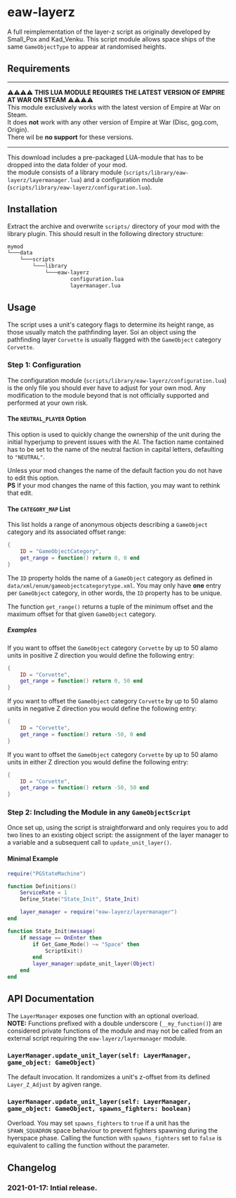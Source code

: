 # eaw-layerz

A full reimplementation of the layer-z script as originally developed by Small_Pox and Kad_Venku.
This script module allows space ships of the same `GameObjectType` to appear at randomised heights.

## Requirements

----

⚠️⚠️⚠️⚠️ **THIS LUA MODULE REQUIRES THE LATEST VERSION OF EMPIRE AT WAR ON STEAM** ⚠️⚠️⚠️⚠️    
This module exclusively works with the latest version of Empire at War on Steam.    
It does **not** work with any other version of Empire at War (Disc, gog.com, Origin).    
There wil be **no support** for these versions.

----

This download includes a pre-packaged LUA-module that has to be dropped into the data folder of your mod.  
the module consists of a library module (`scripts/library/eaw-layerz/layermanager.lua`) and a configuration module (`scripts/library/eaw-layerz/configuration.lua`).

## Installation

Extract the archive and overwrite `scripts/` directory of your mod with the library plugin. This should result in the following directory structure:

```txt
mymod
└───data
    └───scripts
        └───library
            └───eaw-layerz
                    configuration.lua
                    layermanager.lua
```

## Usage

The script uses a unit's category flags to determine its height range, as those usually match the pathfinding layer. Soi an object using the pathfinding layer `Corvette` is usually flagged with the `GameObject` category `Corvette`.

### Step 1: Configuration

The configuration module (`scripts/library/eaw-layerz/configuration.lua`) is the only file you should ever have to adjust for your own mod. Any modification to the module beyond that is not officially supported and performed at your own risk.

#### The `NEUTRAL_PLAYER` Option

This option is used to quickly change the ownership of the unit during the initial hyperjump to prevent issues with the AI. The faction name contained has to be set to the name of the neutral faction in capital letters, defaulting to `"NEUTRAL"`.

Unless your mod changes the name of the default faction you do not have to edit this option.    
**PS** If your mod changes the name of this faction, you may want to rethink that edit.

#### The `CATEGORY_MAP` List

This list holds a range of anonymous objects describing a `GameObject` category and its associated offset range:

```lua
{
    ID = "GameObjectCategory",
    get_range = function() return 0, 0 end
}
```

The `ID` property holds the name of a `GameObject` category as defined in `data/xml/enum/gameobjectcategorytype.xml`. You may only have **one** entry per `GameObject` category, in other words, the `ID` property has to be unique.

The function `get_range()` returns a tuple of the minimum offset and the maximum offset for that given `GameObject` category.

##### Examples

If you want to offset the `GameObject` category `Corvette` by up to 50 alamo units in positive Z direction you would define the following entry:

```lua
{
    ID = "Corvette",
    get_range = function() return 0, 50 end
}
```

If you want to offset the `GameObject` category `Corvette` by up to 50 alamo units in negative Z direction you would define the following entry:

```lua
{
    ID = "Corvette",
    get_range = function() return -50, 0 end
}
```

If you want to offset the `GameObject` category `Corvette` by up to 50 alamo units in either Z direction you would define the following entry:

```lua
{
    ID = "Corvette",
    get_range = function() return -50, 50 end
}
```
### Step 2: Including the Module in any `GameObjectScript`

Once set up, using the script is straightforward and only requires you to add two lines to an existing object script: the assignment of the layer manager to a variable and a subsequent call to `update_unit_layer()`.

#### Minimal Example

```lua
require("PGStateMachine")

function Definitions()
    ServiceRate = 1
    Define_State("State_Init", State_Init)

    layer_manager = require("eaw-layerz/layermanager")
end

function State_Init(message)
    if message == OnEnter then
        if Get_Game_Mode() ~= "Space" then
            ScriptExit()
        end
        layer_manager:update_unit_layer(Object)
    end
end
```

## API Documentation

The `LayerManager` exposes one function with an optional overload.   
**NOTE:** Functions prefixed with a double underscore (`__my_function()`) are considered private functions of the module and may not be called from an external script requiring the `eaw-layerz/layermanager` module.

### `LayerManager.update_unit_layer(self: LayerManager, game_object: GameObject)`

The default invocation. It randomizes a unit's z-offset from its defined `Layer_Z_Adjust` by agiven range.

### `LayerManager.update_unit_layer(self: LayerManager, game_object: GameObject, spawns_fighters: boolean)`

Overload. You may set `spawns_fighters` to `true` if a unit has the `SPAWN_SQUADRON` space behaviour to prevent fighters spawning during the hyerspace phase. Calling the function with `spawns_fighters` set to `false` is equivalent to calling the function without the parameter.

## Changelog

### 2021-01-17: Intial release.
